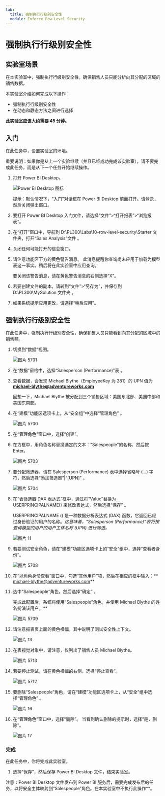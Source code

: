 ```yaml
---
lab:
  title: 强制执行行级别安全性
  module: Enforce Row-Level Security
---
```



# 强制执行行级别安全性

## **实验室场景**

在本实验室中，强制执行行级别安全性，确保销售人员只能分析向其分配的区域的销售数据。

本实验室介绍如何完成以下操作：

- 强制执行行级别安全性
- 在动态和静态方法之间进行选择

**此实验室应该大约需要 45 分钟。**

## **入门**

在此任务中，设置实验室的环境。

重要说明：如果你是从上一个实验继续（并且已经成功完成该实验室），请不要完成此任务，而是从下一个任务开始继续操作。

1. 打开 Power BI Desktop。

    ![Power BI Desktop 图标](Linked_image_Files/02-load-data-with-power-query-in-power-bi-desktop_image1.png)

    提示：默认情况下，“入门”对话框在 Power BI Desktop 前面打开。请登录，然后关闭弹出窗口。

1. 要打开 Power BI Desktop 入门文件，请选择“文件”>“打开报表”>“浏览报表”。

1. 在“打开”窗口中，导航到 D:\PL300\Labs\10-row-level-security\Starter 文件夹，打开“Sales Analysis”文件  。

1. 关闭任何可能打开的信息窗口。

1. 请注意功能区下方的黄色警告消息。 此消息提醒你查询尚未应用于加载为模型表这一事实。稍后将在此实验室中应用查询。
    
    要关闭该警告消息，请在黄色警告消息的右侧选择“X”。

1. 若要创建文件的副本，请转到“文件”>“另存为”，并保存到 D:\PL300\MySolution 文件夹 。

1. 如果系统提示应用更改，请选择“稍后应用”。

## **强制执行行级别安全性**

在此任务中，强制执行行级别安全性，确保销售人员只能看到向其分配的区域中的销售额。

1. 切换到“数据”视图。

   ![图片 5701](Linked_image_Files/04-configure-data-model-in-power-bi-desktop-advanced_image20.png)

1. 在“数据”窗格中，选择“Salesperson (Performance)”表 。


1. 查看数据，会发现 Michael Blythe（EmployeeKey 为 281）的 UPN 值为 **michael-blythe@adventureworks.com**
    
    回想一下，Michael Blythe 被分配到三个销售区域：美国东北部、美国中部和美国东南部。

1. 在“建模”功能区选项卡上，从“安全组”中选择“管理角色”  。

    ![图片 5700](Linked_image_Files/04-configure-data-model-in-power-bi-desktop-advanced_image21.png)

1. 在“管理角色”窗口中，选择“创建”。

1. 在方框中，用角色名称替换选定的文本：“Salespeople”的名称，然后按 Enter。

   ![图片 5703](Linked_image_Files/04-configure-data-model-in-power-bi-desktop-advanced_image23.png)

1. 要分配筛选器，请在 Salesperson (Performance) 表中选择省略号 (…) 字符，然后选择“添加筛选器”\|“[UPN]” 。

   ![图片 5704](Linked_image_Files/04-configure-data-model-in-power-bi-desktop-advanced_image24.png)

1. 在“表筛选器 DAX 表达式”框中，通过将“Value”替换为 USERPRINCIPALNAME() 来修改表达式，然后选择“保存”   。
    
    USERPRINCIPALNAME () 是一种数据分析表达式 (DAX) 函数，它返回已经过身份验证的用户的名称。*这意味着，“Salesperson (Performance)”表将按查询模型的用户的用户主体名称 (UPN) 进行筛选。*

   ![图片 11](Linked_image_Files/04-configure-data-model-in-power-bi-desktop-advanced_image25.png)

1. 若要测试安全角色，请在“建模”功能区选项卡上的“安全”组中，选择“查看者身份”。

   ![图片 5708](Linked_image_Files/04-configure-data-model-in-power-bi-desktop-advanced_image27.png)

1. 在“以角色身份查看”窗口中，勾选“其他用户”项，然后在相应的框中输入：** michael-blythe@adventureworks.com**

1. 选中“Salespeople”角色，然后选择“确定” 。
    
    完成此配置后，系统将使用“Salespeople”角色，并使用 Michael Blythe 的姓名扮演该用户。**

   ![图片 5709](Linked_image_Files/04-configure-data-model-in-power-bi-desktop-advanced_image28.png)

1. 请注意报表页上面的黄色横幅，其中说明了测试安全性上下文。

   ![图片 13](Linked_image_Files/04-configure-data-model-in-power-bi-desktop-advanced_image30.png)

1. 在表视觉对象中，请注意，仅列出了销售人员 Michael Blythe。

   ![图片 5713](Linked_image_Files/04-configure-data-model-in-power-bi-desktop-advanced_image31.png)

1. 若要停止测试，请在黄色横幅的右侧，选择“停止查看”。

   ![图片 5712](Linked_image_Files/04-configure-data-model-in-power-bi-desktop-advanced_image32.png)

1. 要删除“Salespeople”角色，请在“建模”功能区选项卡上，从“安全”组中选择“管理角色”   。

   ![图片 16](Linked_image_Files/04-configure-data-model-in-power-bi-desktop-advanced_image33.png)

1. 在“管理角色”窗口中，选择“删除”。 当看到确认删除的提示时，选择“是，删除”。

   ![图片 17](Linked_image_Files/04-configure-data-model-in-power-bi-desktop-advanced_image34.png)

### **完成**

在此任务中，你将完成此实验室。

1. 选择“保存”，然后保存 Power BI Desktop 文件，结束实验室。

注意：Power BI Desktop 文件发布到 Power BI 服务后，需要完成发布后的任务，以将安全主体映射到“Salespeople”角色。在本实验室中不执行此操作**。
